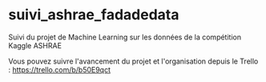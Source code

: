 # suivi_ashrae_fadadedata
Suivi du projet de Machine Learning sur les données de la compétition Kaggle ASHRAE

Vous pouvez suivre l'avancement du projet et l'organisation depuis le Trello : https://trello.com/b/b50E9qct
